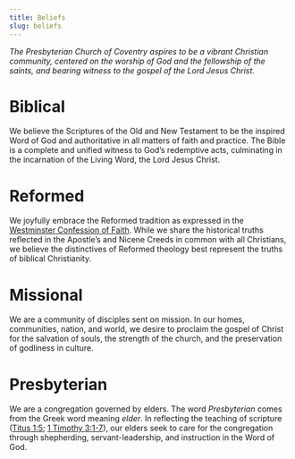 ```yaml
---
title: Beliefs
slug: beliefs
---
```


_The Presbyterian Church of Coventry aspires to be a vibrant Christian community, centered on the worship of God and the fellowship of the saints, and bearing witness to the gospel of the Lord Jesus Christ._

# Biblical

We believe the Scriptures of the Old and New Testament to be the inspired Word of God and authoritative in all matters of faith and practice. The Bible is a complete and unified witness to God’s redemptive acts, culminating in the incarnation of the Living Word, the Lord Jesus Christ.

# Reformed

We joyfully embrace the Reformed tradition as expressed in the [Westminster Confession of Faith](http://www.pcaac.org/resources/wcf/). While we share the historical truths reflected in the Apostle’s and Nicene Creeds in common with all Christians, we believe the distinctives of Reformed theology best represent the truths of biblical Christianity.

# Missional

We are a community of disciples sent on mission. In our homes, communities, nation, and world, we desire to proclaim the gospel of Christ for the salvation of souls, the strength of the church, and the preservation of godliness in culture.

# Presbyterian

We are a congregation governed by elders. The word _Presbyterian_ comes from the Greek word meaning _elder_. In reflecting the teaching of scripture ([Titus 1:5](https://biblia.com/books/esv/Tt1.5); [1 Timothy 3:1-7](https://biblia.com/books/esv/1Ti3.1-7)), our elders seek to care for the congregation through shepherding, servant-leadership, and instruction in the Word of God.
